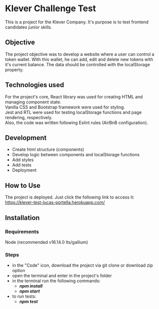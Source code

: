 # Klever Challenge Test

This is a project for the Klever Company. It's purpose is to test frontend candidates junior skills.

## Objective

The project objective was to develop a website where a user can control a token wallet. With this wallet, he can add, edit and delete new tokens with it's current balance. The data should be controlled with the localStorage property.

## Technologies used

For the project's core, React library was used for creating HTML and managing component state.\
Vanilla CSS and Bootstrap framework were used for styling.\
Jest and RTL were used for testing localStorage functions and page rendering, respectively.\
Also, the code was written following Eslint rules (AirBnB configuration).

## Development
- Create html structure (components)
- Develop logic between components and localStorage functions
- Add styles
- Add tests
- Deployment

## How to Use

The project is deployed. Just click the following link to access it: https://klever-test-lucas-portella.herokuapp.com/

## Installation

### Requirements

Node (recommended v16.14.0 lts/gallium)

### Steps
  - in the "Code" icon, download the project via git clone or download zip option
  - open the terminal and enter in the project's folder
  - in the terminal run the following commands:
      - ***npm install***
      - ***npm start***
  - to run tests:
      - ***npm test***
